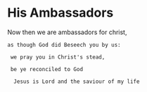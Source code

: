 # His Ambassadors

   Now then we are ambassadors for christ,
    
    as though God did Beseech you by us:
     
     we pray you in Christ's stead,
     
     be ye reconciled to God
      
      Jesus is Lord and the saviour of my life


